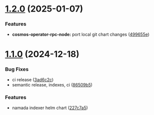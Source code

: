 # [1.2.0](https://github.com/p2p-org/cosmos-helm-charts/compare/cosmos-operator-rpc-node-v1.1.0...cosmos-operator-rpc-node-v1.2.0) (2025-01-07)


### Features

* **cosmos-operator-rpc-node:** port local git chart changes ([499655e](https://github.com/p2p-org/cosmos-helm-charts/commit/499655ec2d44f3ca20781a5de9d45feec426625d))

# [1.1.0](https://github.com/p2p-org/cosmos-helm-charts/compare/cosmos-operator-rpc-node-v1.0.0...cosmos-operator-rpc-node-v1.1.0) (2024-12-18)


### Bug Fixes

* ci release ([3ad6c2c](https://github.com/p2p-org/cosmos-helm-charts/commit/3ad6c2c88b3a180e3bfec21cfe88fe81d03ae3af))
* semantic release, indexes, ci ([86509b5](https://github.com/p2p-org/cosmos-helm-charts/commit/86509b5e88b7b306faa1b6413511c2b989a64506))


### Features

* namada indexer helm chart ([227c7a5](https://github.com/p2p-org/cosmos-helm-charts/commit/227c7a5e6b885195d32e53d8ef21817cc4535d41))
